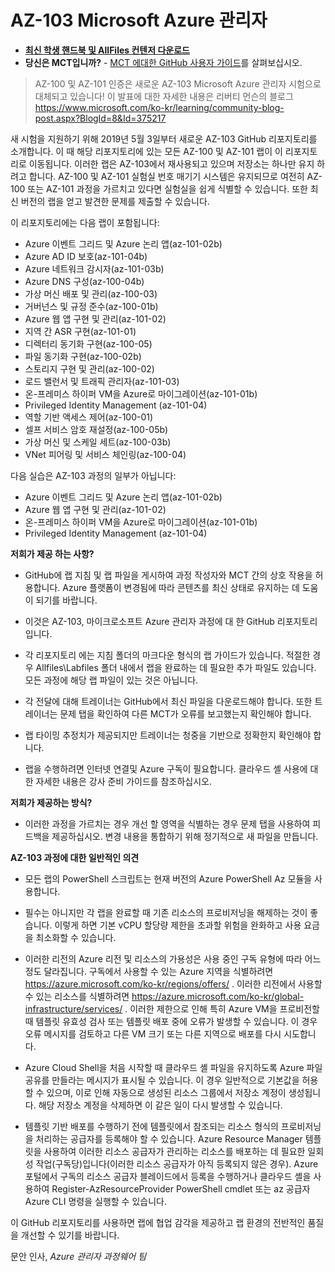 ﻿# AZ-103 Microsoft Azure 관리자

- **[최신 학생 핸드북 및 AllFiles 컨텐저 다운로드](../../releases/latest)**
- **당신은 MCT입니까?** - [MCT 에대한 GitHub 사용자 가이드](https://microsoftlearning.github.io/MCT-User-Guide-KO/)를 살펴보십시오.

> AZ-100 및 AZ-101 인증은 새로운 AZ-103 Microsoft Azure 관리자 시험으로 대체되고 있습니다! 이 발표에 대한 자세한 내용은 리버티 먼슨의 블로그 https://www.microsoft.com/ko-kr/learning/community-blog-post.aspx?BlogId=8&Id=375217 
 
새 시험을 지원하기 위해 2019년 5월 3일부터 새로운 AZ-103 GitHub 리포지토리를 소개합니다. 이 때 해당 리포지토리에 있는 모든 AZ-100 및 AZ-101 랩이 이 리포지토리로 이동됩니다. 이러한 랩은 AZ-103에서 재사용되고 있으며 저장소는 하나만 유지 하려고 합니다. AZ-100 및 AZ-101 실험실 번호 매기기 시스템은 유지되므로 여전히 AZ-100 또는 AZ-101 과정을 가르치고 있다면 실험실을 쉽게 식별할 수 있습니다. 또한 최신 버전의 랩을 얻고 발견한 문제를 제출할 수 있습니다.

이 리포지토리에는 다음 랩이 포함됩니다:

-  Azure 이벤트 그리드 및 Azure 논리 앱(az-101-02b)
-  Azure AD ID 보호(az-101-04b)
-  Azure 네트워크 감시자(az-101-03b)
-  Azure DNS 구성(az-100-04b)
-  가상 머신 배포 및 관리(az-100-03)
-  거버넌스 및 규정 준수(az-100-01b)
-  Azure 웹 앱 구현 및 관리(az-101-02)
-  지역 간 ASR 구현(az-101-01)
-  디렉터리 동기화 구현(az-100-05)
-  파일 동기화 구현(az-100-02b)
-  스토리지 구현 및 관리(az-100-02)
-  로드 밸런서 및 트래픽 관리자(az-101-03)
-  온-프레미스 하이퍼 VM을 Azure로 마이그레이션(az-101-01b)
-  Privileged Identity Management (az-101-04)
-  역할 기반 액세스 제어(az-100-01)
-  셀프 서비스 암호 재설정(az-100-05b)
-  가상 머신 및 스케일 세트(az-100-03b)
-  VNet 피어링 및 서비스 체인링(az-100-04)

다음 실습은 AZ-103 과정의 일부가 아닙니다:

-  Azure 이벤트 그리드 및 Azure 논리 앱(az-101-02b)
-  Azure 웹 앱 구현 및 관리(az-101-02)
-  온-프레미스 하이퍼 VM을 Azure로 마이그레이션(az-101-01b)
-  Privileged Identity Management (az-101-04)

**저희가 제공 하는 사항?**

*	GitHub에 랩 지침 및 랩 파일을 게시하여 과정 작성자와 MCT 간의 상호 작용을 허용합니다. Azure 플랫폼이 변경됨에 따라 콘텐츠를 최신 상태로 유지하는 데 도움이 되기를 바랍니다.

*	이것은 AZ-103, 마이크로소프트 Azure 관리자 과정에 대 한 GitHub 리포지토리입니다. 

*	각 리포지토리 에는 지침 폴더의 마크다운 형식의 랩 가이드가 있습니다. 적절한 경우 Allfiles\Labfiles 폴더 내에서 랩을 완료하는 데 필요한 추가 파일도 있습니다. 모든 과정에 해당 랩 파일이 있는 것은 아닙니다. 

*	각 전달에 대해 트레이너는 GitHub에서 최신 파일을 다운로드해야 합니다. 또한 트레이너는 문제 탭을 확인하여 다른 MCT가 오류를 보고했는지 확인해야 합니다.  

*	랩 타이밍 추정치가 제공되지만 트레이너는 청중을 기반으로 정확한지 확인해야 합니다.

*	랩을 수행하려면 인터넷 연결및 Azure 구독이 필요합니다. 클라우드 셸 사용에 대한 자세한 내용은 강사 준비 가이드를 참조하십시오. 

**저희가 제공하는 방식?**

*	이러한 과정을 가르치는 경우 개선 할 영역을 식별하는 경우 문제 탭을 사용하여 피드백을 제공하십시오. 변경 내용을 통합하기 위해 정기적으로 새 파일을 만듭니다. 

**AZ-103 과정에 대한 일반적인 의견**

* 모든 랩의 PowerShell 스크립트는 현재 버전의 Azure PowerShell Az 모듈을 사용합니다.

* 필수는 아니지만 각 랩을 완료할 때 기존 리소스의 프로비저닝을 해제하는 것이 좋습니다. 이렇게 하면 기본 vCPU 할당량 제한을 초과할 위험을 완화하고 사용 요금을 최소화할 수 있습니다.

* 이러한 리전의 Azure 리전 및 리소스의 가용성은 사용 중인 구독 유형에 따라 어느 정도 달라집니다. 구독에서 사용할 수 있는 Azure 지역을 식별하려면 https://azure.microsoft.com/ko-kr/regions/offers/ . 이러한 리전에서 사용할 수 있는 리소스를 식별하려면 https://azure.microsoft.com/ko-kr/global-infrastructure/services/ . 이러한 제한으로 인해 특히 Azure VM을 프로비전할 때 템플릿 유효성 검사 또는 템플릿 배포 중에 오류가 발생할 수 있습니다. 이 경우 오류 메시지를 검토하고 다른 VM 크기 또는 다른 지역으로 배포를 다시 시도합니다.

* Azure Cloud Shell을 처음 시작할 때 클라우드 셸 파일을 유지하도록 Azure 파일 공유를 만들라는 메시지가 표시될 수 있습니다. 이 경우 일반적으로 기본값을 허용할 수 있으며, 이로 인해 자동으로 생성된 리소스 그룹에서 저장소 계정이 생성됩니다. 해당 저장소 계정을 삭제하면 이 같은 일이 다시 발생할 수 있습니다.

* 템플릿 기반 배포를 수행하기 전에 템플릿에서 참조되는 리소스 형식의 프로비저닝을 처리하는 공급자를 등록해야 할 수 있습니다. Azure Resource Manager 템플릿을 사용하여 이러한 리소스 공급자가 관리하는 리소스를 배포하는 데 필요한 일회성 작업(구독당)입니다(이러한 리소스 공급자가 아직 등록되지 않은 경우). Azure 포털에서 구독의 리소스 공급자 블레이드에서 등록을 수행하거나 클라우드 셸을 사용하여 Register-AzResourceProvider PowerShell cmdlet 또는 az 공급자 Azure CLI 명령을 실행할 수 있습니다.

이 GitHub 리포지토리를 사용하면 랩에 협업 감각을 제공하고 랩 환경의 전반적인 품질을 개선할 수 있기를 바랍니다. 

문안 인사,
*Azure 관리자 과정웨어 팀*